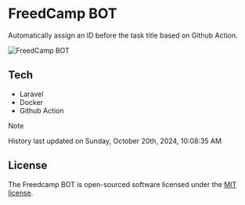 # FreedCamp BOT

Automatically assign an ID before the task title based on Github Action.

![FreedCamp BOT](https://repository-images.githubusercontent.com/737932867/7d34798b-2680-471c-b089-a78a718d3d6a)

## Tech

- Laravel
- Docker
- Github Action

> [!NOTE]  
> History last updated on Sunday, October 20th, 2024, 10:08:35 AM

## License

The Freedcamp BOT is open-sourced software licensed under the [MIT license](https://opensource.org/licenses/MIT).
